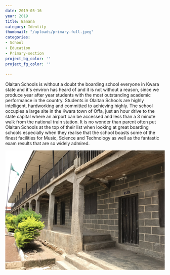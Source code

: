 ```yaml
---
date: 2019-05-16
year: 2019
title: Banana
category: Identity
thumbnail: "/uploads/primary-full.jpeg"
categories:
- School
- Education
- Primary-section
project_bg_color: ''
project_fg_color: ''

---
```


Olaitan Schools is without a doubt the boarding school everyone in Kwara state and it's environ has heard of and it is not without a reason, since we produce year after year students with the most outstanding academic performance in the country. Students in Olaitan Schools are highly intelligent, hardworking and committed to achieving highly. The school occupies a large site in the Kwara town of Offa, just an hour drive to the state capital where an airport can be accessed and less than a 3 minute walk from the national train station. It is no wonder than parent often put Olaitan Schools at the top of their list when looking at great boarding schools especially when they realise that the school boasts some of the finest facilities for Music, Science and Technology as well as the fantastic exam results that are so widely admired.

![Primary section](/uploads/primary-full.jpeg "Olaitan Nursery & Primary School, Offa, Kwara state, Nigeria")